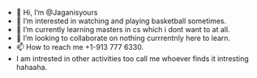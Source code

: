 - 👋 Hi, I’m @Jaganisyours
- 👀 I’m interested in watching and playing basketball sometimes.
- 🌱 I’m currently learning masters in cs which i dont want to at all.
- 💞️ I’m looking to collaborate on nothing currrentnly here to learn.
- 📫 How to reach me +1-913 777 6330.
- I am intrested in other activities too call me whoever finds it intresting hahaaha.
<!---
Jaganisyours/Jaganisyours is a ✨ special ✨ repository because its `README.md` (this file) appears on your GitHub profile.
You can click the Preview link to take a look at your changes.
--->
